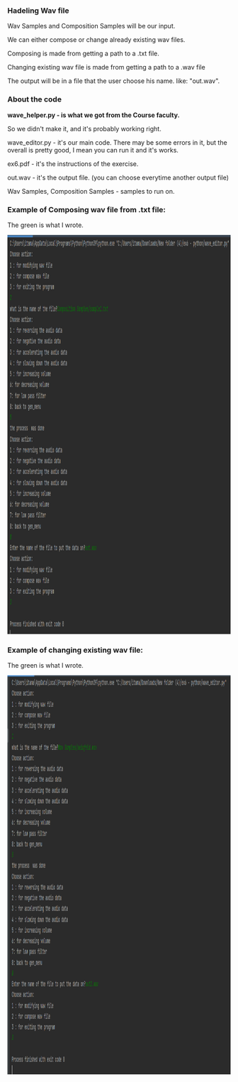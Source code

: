 ### Hadeling Wav file
Wav Samples and Composition Samples will be our input.

We can either compose or change already existing wav files.

Composing is made from getting a path to a .txt file.

Changing existing wav file is made from getting a path to a .wav file

The output will be in a file that the user choose his name. like: "out.wav".

### About the code
**wave_helper.py - is what we got from the Course faculty.**

So we didn't make it, and it's probably working right.

wave_editor.py - it's our main code. There may be some errors in it, but the overall is pretty good, I mean you can run it and it's works.

ex6.pdf - it's the instructions of the exercise.

out.wav - it's the output file. (you can choose everytime another output file)

Wav Samples, Composition Samples - samples to run on.

### Example of Composing wav file from .txt file:

The green is what I wrote.

<img
  src="Screenshot_19.png"
  alt="Alt text"
  title="Optional title"
  style="display: inline-block; margin: 0 auto;" width="1000" height="900">
  
 
### Example of changing existing wav file:

The green is what I wrote.

<img
  src="Screenshot_20.png"
  alt="Alt text"
  title="Optional title"
  style="display: inline-block; margin: 0 auto;" width="1000" height="900">

